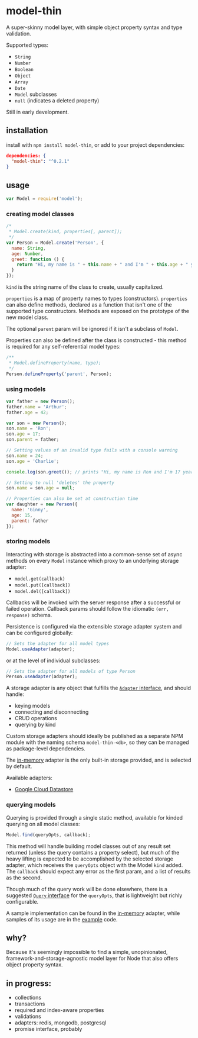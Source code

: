 # model-thin
A super-skinny model layer, with simple object property syntax and type validation.

Supported types:

- `String`
- `Number`
- `Boolean`
- `Object`
- `Array`
- `Date`
- `Model` subclasses
- `null` (indicates a deleted property)

Still in early development.

## installation

install with `npm install model-thin`, or add to your project dependencies:

```json
dependencies: {
  "model-thin": "^0.2.1"
}
```

## usage

```javascript
var Model = require('model');
```

### creating model classes

```javascript
/*
 * Model.create(kind, properties[, parent]);
 */
var Person = Model.create('Person', {
  name: String,
  age: Number,
  greet: function () {
    return "Hi, my name is " + this.name + " and I'm " + this.age + " years old.";
  }
});
```

`kind` is the string name of the class to create, usually capitalized.

`properties` is a map of property names to types (constructors). `properties` can also define methods, declared as a function that isn't one of the supported type constructors. Methods are exposed on the prototype of the new model class.

The optional `parent` param will be ignored if it isn't a subclass of `Model`.

Properties can also be defined after the class is constructed - this method is required for any self-referential model types:

```javascript
/**
 * Model.defineProperty(name, type);
 */
Person.defineProperty('parent', Person);
```

### using models

```javascript
var father = new Person();
father.name = 'Arthur';
father.age = 42;

var son = new Person();
son.name = 'Ron';
son.age = 17;
son.parent = father;

// Setting values of an invalid type fails with a console warning
son.name = 24;
son.age = 'Charlie';

console.log(son.greet()); // prints "Hi, my name is Ron and I'm 17 years old."

// Setting to null 'deletes' the property
son.name = son.age = null;

// Properties can also be set at construction time
var daughter = new Person({
  name: 'Ginny',
  age: 15,
  parent: father
});
```

### storing models

Interacting with storage is abstracted into a common-sense set of async methods on every `Model` instance which proxy to an underlying storage adapter:

- `model.get(callback)`
- `model.put([callback])`
- `model.del([callback])`

Callbacks will be invoked with the server response after a successful or failed operation. Callback params should follow the idiomatic `(err, response)` schema.

Persistence is configured via the extensible storage adapter system and can be configured globally:

```javascript
// Sets the adapter for all model types
Model.useAdapter(adapter);
```

or at the level of individual subclasses:

```javascript
// Sets the adapter for all models of type Person
Person.useAdapter(adapter);
```

A storage adapter is any object that fulfills the [`Adapter` interface](https://github.com/davidrekow/model-thin/blob/master/src/adapter.js#L6:L57), and should handle:

- keying models
- connecting and disconnecting
- CRUD operations
- querying by kind

Custom storage adapters should ideally be published as a separate NPM module with the naming schema `model-thin-<db>`, so they can be managed as package-level dependencies.

The [in-memory](https://github.com/davidrekow/model-thin/blob/master/src/adapters/memory.js) adapter is the only built-in storage provided, and is selected by default.

Available adapters:

- [Google Cloud Datastore](https://www.npmjs.com/package/model-thin-gcloud-datastore)

### querying models

Querying is provided through a single static method, available for kinded querying on all model classes:

```javascript
Model.find(queryOpts, callback);
```

This method will handle building model classes out of any result set returned (unless the query contains a property select), but much of the heavy lifting is expected to be accomplished by the selected storage adapter, which receives the `queryOpts` object with the Model `kind` added. The `callback` should expect any error as the first param, and a list of results as the second.

Though much of the query work will be done elsewhere, there is a suggested [`Query` interface](https://github.com/davidrekow/model-thin/blob/master/src/query.js) for the `queryOpts`, that is lightweight but richly configurable.

A sample implementation can be found in the [in-memory](https://github.com/davidrekow/model-thin/blob/master/src/adapters/memory.js#L80:L122) adapter, while samples of its usage are in the [example](https://github.com/davidrekow/model-thin/blob/master/example.js#L75:L91) code.

## why?

Because it's seemingly impossible to find a simple, unopinionated, framework-and-storage-agnostic model layer for Node that also offers object property syntax.

## in progress:
- collections
- transactions
- required and index-aware properties
- validations
- adapters: redis, mongodb, postgresql
- promise interface, probably
